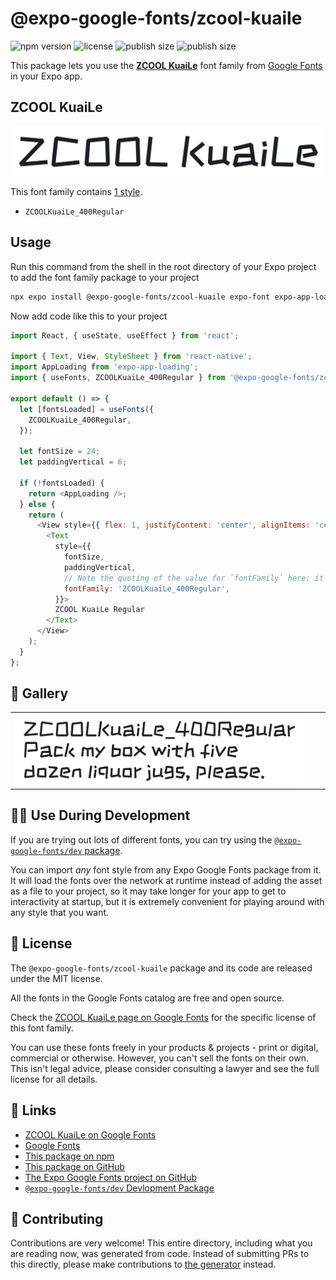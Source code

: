# @expo-google-fonts/zcool-kuaile

![npm version](https://flat.badgen.net/npm/v/@expo-google-fonts/zcool-kuaile)
![license](https://flat.badgen.net/github/license/expo/google-fonts)
![publish size](https://flat.badgen.net/packagephobia/install/@expo-google-fonts/zcool-kuaile)
![publish size](https://flat.badgen.net/packagephobia/publish/@expo-google-fonts/zcool-kuaile)

This package lets you use the [**ZCOOL KuaiLe**](https://fonts.google.com/specimen/ZCOOL+KuaiLe) font family from [Google Fonts](https://fonts.google.com/) in your Expo app.

## ZCOOL KuaiLe

![ZCOOL KuaiLe](./font-family.png)

This font family contains [1 style](#-gallery).

- `ZCOOLKuaiLe_400Regular`

## Usage

Run this command from the shell in the root directory of your Expo project to add the font family package to your project
```sh
npx expo install @expo-google-fonts/zcool-kuaile expo-font expo-app-loading
```

Now add code like this to your project
```js
import React, { useState, useEffect } from 'react';

import { Text, View, StyleSheet } from 'react-native';
import AppLoading from 'expo-app-loading';
import { useFonts, ZCOOLKuaiLe_400Regular } from '@expo-google-fonts/zcool-kuaile';

export default () => {
  let [fontsLoaded] = useFonts({
    ZCOOLKuaiLe_400Regular,
  });

  let fontSize = 24;
  let paddingVertical = 6;

  if (!fontsLoaded) {
    return <AppLoading />;
  } else {
    return (
      <View style={{ flex: 1, justifyContent: 'center', alignItems: 'center' }}>
        <Text
          style={{
            fontSize,
            paddingVertical,
            // Note the quoting of the value for `fontFamily` here; it expects a string!
            fontFamily: 'ZCOOLKuaiLe_400Regular',
          }}>
          ZCOOL KuaiLe Regular
        </Text>
      </View>
    );
  }
};

```

## 🔡 Gallery


||||
|-|-|-|
|![ZCOOLKuaiLe_400Regular](./ZCOOLKuaiLe_400Regular.ttf.png)||||


## 👩‍💻 Use During Development

If you are trying out lots of different fonts, you can try using the [`@expo-google-fonts/dev` package](https://github.com/expo/google-fonts/tree/master/font-packages/dev#readme).

You can import *any* font style from any Expo Google Fonts package from it. It will load the fonts
over the network at runtime instead of adding the asset as a file to your project, so it may take longer
for your app to get to interactivity at startup, but it is extremely convenient
for playing around with any style that you want.

## 📖 License

The `@expo-google-fonts/zcool-kuaile` package and its code are released under the MIT license.

All the fonts in the Google Fonts catalog are free and open source.

Check the [ZCOOL KuaiLe page on Google Fonts](https://fonts.google.com/specimen/ZCOOL+KuaiLe) for the specific license of this font family.

You can use these fonts freely in your products & projects - print or digital, commercial or otherwise. However, you can't sell the fonts on their own. This isn't legal advice, please consider consulting a lawyer and see the full license for all details.

## 🔗 Links

- [ZCOOL KuaiLe on Google Fonts](https://fonts.google.com/specimen/ZCOOL+KuaiLe)
- [Google Fonts](https://fonts.google.com/)
- [This package on npm](https://www.npmjs.com/package/@expo-google-fonts/zcool-kuaile)
- [This package on GitHub](https://github.com/expo/google-fonts/tree/master/font-packages/zcool-kuaile)
- [The Expo Google Fonts project on GitHub](https://github.com/expo/google-fonts)
- [`@expo-google-fonts/dev` Devlopment Package](https://github.com/expo/google-fonts/tree/master/font-packages/dev)

## 🤝 Contributing

Contributions are very welcome! This entire directory, including what you are reading now, was generated from code. Instead of submitting PRs to this directly, please make contributions to [the generator](https://github.com/expo/google-fonts/tree/master/packages/generator) instead.
